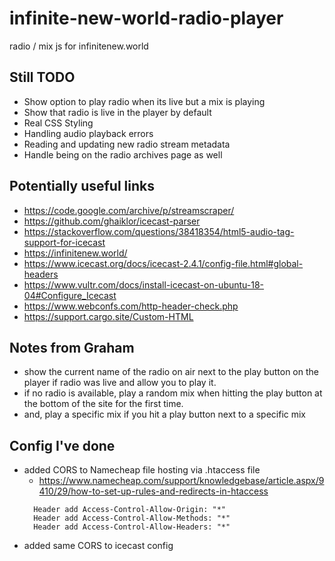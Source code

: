 # infinite-new-world-radio-player
radio / mix js for infinitenew.world

## Still TODO
  * Show option to play radio when its live but a mix is playing
  * Show that radio is live in the player by default
  * Real CSS Styling
  * Handling audio playback errors
  * Reading and updating new radio stream metadata
  * Handle being on the radio archives page as well

## Potentially useful links
  * https://code.google.com/archive/p/streamscraper/
  * https://github.com/ghaiklor/icecast-parser
  * https://stackoverflow.com/questions/38418354/html5-audio-tag-support-for-icecast
  * https://infinitenew.world/
  * https://www.icecast.org/docs/icecast-2.4.1/config-file.html#global-headers
  * https://www.vultr.com/docs/install-icecast-on-ubuntu-18-04#Configure_Icecast
  * https://www.webconfs.com/http-header-check.php
  * https://support.cargo.site/Custom-HTML

## Notes from Graham
  * show the current name of the radio on air next to the play button on the player if radio was live and allow you to play it.
  * if no radio is available, play a random mix when hitting the play button at the bottom of the site for the first time.
  * and, play a specific mix if you hit a play button next to a specific mix

## Config I've done

  * added CORS to Namecheap file hosting via .htaccess file
    * https://www.namecheap.com/support/knowledgebase/article.aspx/9410/29/how-to-set-up-rules-and-redirects-in-htaccess
    ```
      Header add Access-Control-Allow-Origin: "*"
      Header add Access-Control-Allow-Methods: "*"
      Header add Access-Control-Allow-Headers: "*"
    ```
  * added same CORS to icecast config
